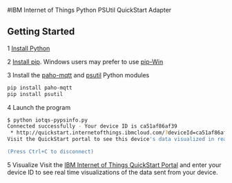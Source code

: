 #IBM Internet of Things Python PSUtil QuickStart Adapter

Getting Started
---------------
1 [Install Python](https://www.python.org/download/releases/2.7)

2 [Install pip](http://pip.readthedocs.org/en/latest/installing.html).  Windows users may prefer to use [pip-Win](https://sites.google.com/site/pydatalog/python/pip-for-windows)

3 Install the [paho-mqtt](http://git.eclipse.org/c/paho/org.eclipse.paho.mqtt.python.git/) and [psutil](https://code.google.com/p/psutil/) Python modules

```bash
pip install paho-mqtt
pip install psutil
```

4 Launch the program
```bash
$ python iotqs-pypsinfo.py
Connected successfully - Your device ID is ca51af86af39
 * http://quickstart.internetofthings.ibmcloud.com/?deviceId=ca51af86af39
Visit the QuickStart portal to see this device's data visualized in real time and learn more about the IBM Internet of Things Cloud

(Press Ctrl+C to disconnect)
```

5 Visualize
Visit the [IBM Internet of Things QuickStart Portal](http://quickstart.internetofthings.ibmcloud.com) and enter your device ID to see real time visualizations of 
the data sent from your device.

